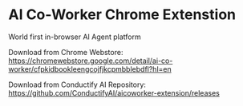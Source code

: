# AI Co-Worker Chrome Extenstion 
World first in-browser AI Agent platform

Download from Chrome Webstore: https://chromewebstore.google.com/detail/ai-co-worker/cfpkidbookleengcojfjkcpmbblebdfl?hl=en 

Download from Conductify AI Repository: https://github.com/ConductifyAI/aicoworker-extension/releases
